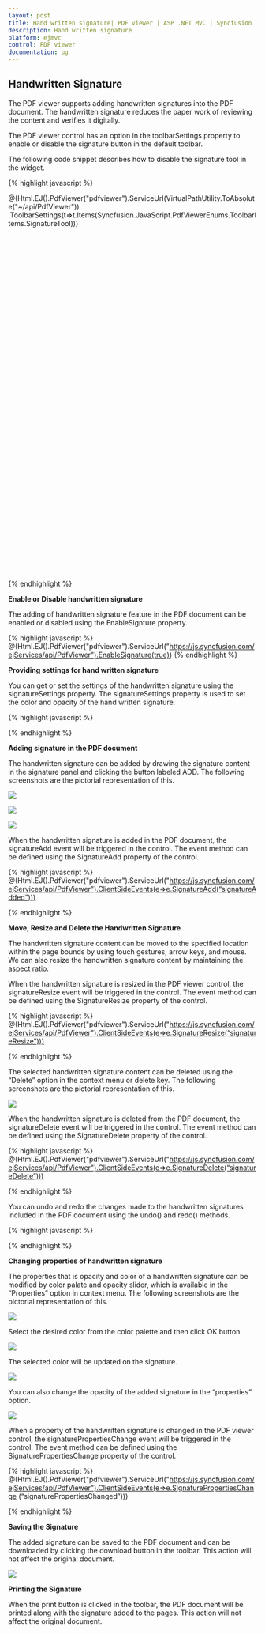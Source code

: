 ```yaml
---
layout: post
title: Hand written signature| PDF viewer | ASP .NET MVC | Syncfusion
description: Hand written signature
platform: ejmvc
control: PDF viewer
documentation: ug
---
```


## Handwritten Signature

The PDF viewer supports adding handwritten signatures into the PDF document. The handwritten signature reduces the paper work of reviewing the content and verifies it digitally.

The PDF viewer control has an option in the toolbarSettings property to enable or disable the signature button in the default toolbar.

The following code snippet describes how to disable the signature tool in the widget.

{% highlight javascript %}
<div style="width:100%;height:780px;">
    @(Html.EJ().PdfViewer("pdfviewer").ServiceUrl(VirtualPathUtility.ToAbsolute("~/api/PdfViewer"))
        .ToolbarSettings(t=>t.Items(Syncfusion.JavaScript.PdfViewerEnums.ToolbarItems.SignatureTool)))
</div>
{% endhighlight %}

**Enable or Disable handwritten signature**

The adding of handwritten signature feature in the PDF document can be enabled or disabled using the EnableSignture property.

{% highlight javascript %}
@(Html.EJ().PdfViewer("pdfviewer").ServiceUrl("https://js.syncfusion.com/ejServices/api/PdfViewer").EnableSignature(true))
{% endhighlight %}

**Providing settings for hand written signature**

You can get or set the settings of the handwritten signature using the signatureSettings property. The signatureSettings property is used to set the color and opacity of the hand written signature.

{% highlight javascript %}
<script type="text/javascript">
    $(function() {
        $(“#pdfviewer”).ejPdfViewer({signatureSettings: { color: “#ff0000”, opacity: “0.5” } })
    });
</script>
{% endhighlight %}

**Adding signature in the PDF document**

The handwritten signature can be added by drawing the signature content in the signature panel and clicking the button labeled ADD. The following screenshots are the pictorial representation of this.

![](Signature_images/Signature_img1.png)

![](Signature_images/Signature_img2.png)

![](Signature_images/Signature_img3.png)

When the handwritten signature is added in the PDF document, the signatureAdd event will be triggered in the control. The event method can be defined using the SignatureAdd property of the control.

{% highlight javascript %}
@(Html.EJ().PdfViewer("pdfviewer").ServiceUrl("https://js.syncfusion.com/ejServices/api/PdfViewer").ClientSideEvents(e=>e.SignatureAdd(“signatureAdded”)))
<script type="text/javascript">
        function signatureAdded (args) {
            alert("A hand written signature is added in the PDF document”);
        }
</script>
{% endhighlight %}

**Move, Resize and Delete the Handwritten Signature**

The handwritten signature content can be moved to the specified location within the page bounds by using touch gestures, arrow keys, and mouse. We can also resize the handwritten signature content by maintaining the aspect ratio.

When the handwritten signature is resized in the PDF viewer control, the signatureResize event will be triggered in the control. The event method can be defined using the SignatureResize property of the control.

{% highlight javascript %}
@(Html.EJ().PdfViewer("pdfviewer").ServiceUrl("https://js.syncfusion.com/ejServices/api/PdfViewer").ClientSideEvents(e=>e.SignatureResize(“signatureResize”)))
<script type="text/javascript">
        function signatureResize (args) {
            alert("A hand written signature is resized in the PDF viewer control”);
        }
</script>
{% endhighlight %}

The selected handwritten signature content can be deleted using the “Delete” option in the context menu or delete key. The following screenshots are the pictorial representation of this.

![](Signature_images/Signature_img4.png)     

When the handwritten signature is deleted from the PDF document, the signatureDelete event will be triggered in the control. The event method can be defined using the SignatureDelete property of the control.       

{% highlight javascript %}
@(Html.EJ().PdfViewer("pdfviewer").ServiceUrl("https://js.syncfusion.com/ejServices/api/PdfViewer").ClientSideEvents(e=>e.SignatureDelete(“signatureDelete”)))
<script type="text/javascript">
        function signatureDelete (args) {
            alert("A hand written signature is removed from the PDF document”);
        }
</script>
{% endhighlight %}

You can undo and redo the changes made to the handwritten signatures included in the PDF document using the undo() and redo() methods. 

{% highlight javascript %}
<script type="text/javascript">
    function undoChanges() {
        $(“#pdfviewer”).data(“ejPdfViewer”).undo();
    }
    function redoChanges() {
        $(“#pdfviewer”).data(“ejPdfViewer”).redo();
    }
</script>
{% endhighlight %}

**Changing properties of handwritten signature**

The properties that is opacity and color of a handwritten signature can be modified by color palate and opacity slider, which is available in the “Properties” option in context menu. The following screenshots are the pictorial representation of this.

![](Signature_images/Signature_img5.png)      

Select the desired color from the color palette and then click OK button.

![](Signature_images/Signature_img6.png)  

The selected color will be updated on the signature.

![](Signature_images/Signature_img7.png)  

You can also change the opacity of the added signature in the “properties” option.

![](Signature_images/Signature_img8.png)  

When a property of the handwritten signature is changed in the PDF viewer control, the signaturePropertiesChange event will be triggered in the control. The event method can be defined using the SignaturePropertiesChange property of the control.

{% highlight javascript %}
@(Html.EJ().PdfViewer("pdfviewer").ServiceUrl("https://js.syncfusion.com/ejServices/api/PdfViewer").ClientSideEvents(e=>e.SignaturePropertiesChange (“signaturePropertiesChanged”)))
<script type="text/javascript">
        function signaturePropertiesChanged(args) {
            alert("A property of the hand written signature is changed in the PDF viewer control”);
        }
</script>
{% endhighlight %}

**Saving the Signature**

The added signature can be saved to the PDF document and can be downloaded by clicking the download button in the toolbar. This action will not affect the original document.

![](Signature_images/Signature_img9.png) 

**Printing the Signature**

When the print button is clicked in the toolbar, the PDF document will be printed along with the signature added to the pages. This action will not affect the original document.

